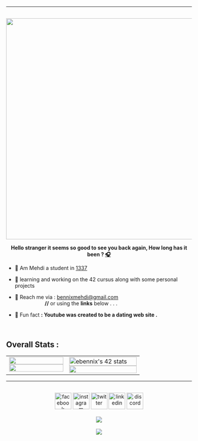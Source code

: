 ---
<br/>

<div align="center">
<img src="https://rishavanand.github.io/static/images/greetings.gif" align="center" height="" width="600" />
</div>  
  

**<div align="center">Hello stranger it seems so good to see you back again,
How long has it been  ? [🎧](https://www.youtube.com/watch?v=qUmccbstKrc)</div>**  


- 🔭 Am Mehdi a student in [1337](https://1337.ma/en/) 
  

- 📗 learning and working on the 42 cursus along with some personal projects


- 💬 Reach me via : bennixmehdi@gmail.com <br />
 &emsp;&emsp;&emsp;&emsp;&emsp;&ensp; **//** or using the **links** below . . .  
 

- 👯 Fun fact **: Youtube was created to be a dating web site .**  

</br>

## Overall Stats :
<div align="center">
<table>
<tr><td valign="top" width="45%">

<img src="https://github-readme-stats.vercel.app/api?username=ELmehdibennix&show_icons=true&theme=merko&hide_border=true&include_all_commits=true&count_private=true" style="width: 100%" />
<img src="https://github-readme-stats.vercel.app/api/top-langs/?username=anuraghazra&theme=merko&langs_count=4&hide_border=true" style="width:100%"/>

</td><td valign="top" width="55%">
 
<img src="https://badge.mediaplus.ma/greenbinary/ebennix" alt="ebennix's 42 stats" style="width:100%"/>
<img src="https://github-readme-streak-stats.herokuapp.com/?user=ELmehdibennix&theme=merko&hide_border=true" style="width:100%" />

</td></tr>
</table>
</div>

----

</br>

<div align="center">
<img src="https://github.com/gauravghongde/social-icons/blob/master/PNG/Color/Facebook.png" alt=facebook width="45" height="45"/>
<img src="https://github.com/gauravghongde/social-icons/blob/master/PNG/Color/Instagram.png" alt=instagram width="45" height="45"/>
<img src="https://github.com/gauravghongde/social-icons/blob/master/PNG/Color/Twitter.png" alt=twitter width="45" height="45"/>
<img src="https://github.com/gauravghongde/social-icons/blob/master/PNG/Color/LinkedIN.png" alt=linkedin width="45" height="45"/>
<img src="https://github.com/gauravghongde/social-icons/blob/master/PNG/Color/Discord.png" alt=discord width="45" height="45"/>
</div>  
</br>

<div align="center">
<img src="https://quotes-github-readme.vercel.app/api?type=vetical&theme=merko"/>
</br>
</br>
<img src="https://komarev.com/ghpvc/?username=ElmehdiBennix&&style=flat-square" align="center" />
</br>
</div>

 #
